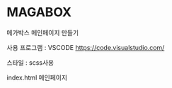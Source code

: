 # MAGABOX
메가박스 메인페이지 만들기

사용 프로그램 : VSCODE
https://code.visualstudio.com/

스타일 : scss사용


index.html 메인페이지 
